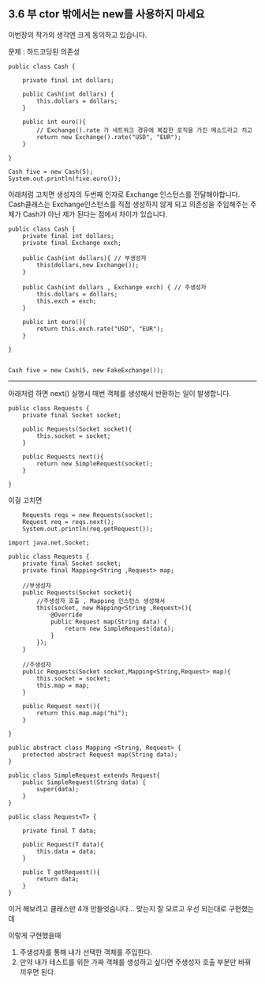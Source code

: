 ## 3.6 부 ctor 밖에서는 new를 사용하지 마세요

이번장의 작가의 생각엔 크게 동의하고 있습니다.

문제 : 하드코딩된 의존성
```
public class Cash {

    private final int dollars;

    public Cash(int dollars) {
        this.dollars = dollars;
    }

    public int euro(){
		// Exchange().rate 가 네트워크 경유에 복잡한 로직을 가진 메소드라고 치고
        return new Exchange().rate("USD", "EUR");
    }

}

```

```
Cash five = new Cash(5);
System.out.println(five.euro());
```

아래처럼 고치면 생성자의 두번째 인자로 Exchange 인스턴스를 전달해야합니다.
Cash클래스는 Exchange인스턴스를 직접 생성하지 않게 되고 의존성을 주입해주는 주체가 Cash가 아닌 제가 된다는 점에서 차이가 있습니다.
```
public class Cash {
    private final int dollars;
    private final Exchange exch;

    public Cash(int dollars){ // 부생성자
        this(dollars,new Exchange());
    }
	
    public Cash(int dollars , Exchange exch) { // 주생성자
        this.dollars = dollars;
        this.exch = exch;
    }

    public int euro(){
        return this.exch.rate("USD", "EUR");
    }

}


```
```
Cash five = new Cash(5, new FakeExchange());
```

---

아래처럼 하면 next() 실행시 매번 객체를 생성해서 반환하는 일이 발생합니다.
```
public class Requests {
    private final Socket socket;

    public Requests(Socket socket){
        this.socket = socket;
    }

    public Requests next(){
        return new SimpleRequest(socket);
    }

}
```
이걸 고치면
```
	Requests reqs = new Requests(socket);
	Request req = reqs.next();
	System.out.println(req.getRequest());
```

```
import java.net.Socket;

public class Requests {
    private final Socket socket;
    private final Mapping<String ,Request> map;

    //부생성자
    public Requests(Socket socket){
        //주생성자 호출 , Mapping 인스턴스 생성해서
        this(socket, new Mapping<String ,Request>(){
            @Override
            public Request map(String data) {
                return new SimpleRequest(data);
            }
        });
    }

    //주생성자
    public Requests(Socket socket,Mapping<String,Request> map){
        this.socket = socket;
        this.map = map;
    }

    public Request next(){
        return this.map.map("hi");
    }

}
```
```
public abstract class Mapping <String, Request> {
    protected abstract Request map(String data);
}
```
```
public class SimpleRequest extends Request{
    public SimpleRequest(String data) {
        super(data);
    }
}
```
```
public class Request<T> {

    private final T data;

    public Request(T data){
        this.data = data;
    }

    public T getRequest(){
        return data;
    }
}
```
이거 해보려고 클래스만 4개 만들엇슴니다... 
맞는지 잘 모르고 우선 되는대로 구현했는데

이렇게 구현했을때

1. 주생성자를 통해 내가 선택한 객체를 주입한다.
2. 만약 내가 테스트를 위한 가짜 객체를 생성하고 싶다면 주생성자 호출 부분만 바꿔 끼우면 된다.




